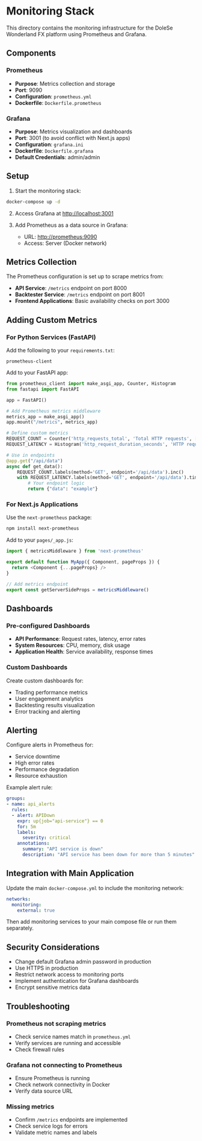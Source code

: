 # Monitoring Stack

This directory contains the monitoring infrastructure for the DoleSe Wonderland FX platform using Prometheus and Grafana.

## Components

### Prometheus

- **Purpose**: Metrics collection and storage
- **Port**: 9090
- **Configuration**: `prometheus.yml`
- **Dockerfile**: `Dockerfile.prometheus`

### Grafana

- **Purpose**: Metrics visualization and dashboards
- **Port**: 3001 (to avoid conflict with Next.js apps)
- **Configuration**: `grafana.ini`
- **Dockerfile**: `Dockerfile.grafana`
- **Default Credentials**: admin/admin

## Setup

1. Start the monitoring stack:

```bash
docker-compose up -d
```

2. Access Grafana at <http://localhost:3001>

3. Add Prometheus as a data source in Grafana:
   - URL: <http://prometheus:9090>
   - Access: Server (Docker network)

## Metrics Collection

The Prometheus configuration is set up to scrape metrics from:

- **API Service**: `/metrics` endpoint on port 8000
- **Backtester Service**: `/metrics` endpoint on port 8001
- **Frontend Applications**: Basic availability checks on port 3000

## Adding Custom Metrics

### For Python Services (FastAPI)

Add the following to your `requirements.txt`:

```
prometheus-client
```

Add to your FastAPI app:

```python
from prometheus_client import make_asgi_app, Counter, Histogram
from fastapi import FastAPI

app = FastAPI()

# Add Prometheus metrics middleware
metrics_app = make_asgi_app()
app.mount("/metrics", metrics_app)

# Define custom metrics
REQUEST_COUNT = Counter('http_requests_total', 'Total HTTP requests', ['method', 'endpoint'])
REQUEST_LATENCY = Histogram('http_request_duration_seconds', 'HTTP request latency', ['method', 'endpoint'])

# Use in endpoints
@app.get("/api/data")
async def get_data():
    REQUEST_COUNT.labels(method='GET', endpoint='/api/data').inc()
    with REQUEST_LATENCY.labels(method='GET', endpoint='/api/data').time():
        # Your endpoint logic
        return {"data": "example"}
```

### For Next.js Applications

Use the `next-prometheus` package:

```bash
npm install next-prometheus
```

Add to your `pages/_app.js`:

```javascript
import { metricsMiddleware } from 'next-prometheus'

export default function MyApp({ Component, pageProps }) {
  return <Component {...pageProps} />
}

// Add metrics endpoint
export const getServerSideProps = metricsMiddleware()
```

## Dashboards

### Pre-configured Dashboards

- **API Performance**: Request rates, latency, error rates
- **System Resources**: CPU, memory, disk usage
- **Application Health**: Service availability, response times

### Custom Dashboards

Create custom dashboards for:

- Trading performance metrics
- User engagement analytics
- Backtesting results visualization
- Error tracking and alerting

## Alerting

Configure alerts in Prometheus for:

- Service downtime
- High error rates
- Performance degradation
- Resource exhaustion

Example alert rule:

```yaml
groups:
- name: api_alerts
  rules:
  - alert: APIDown
    expr: up{job="api-service"} == 0
    for: 5m
    labels:
      severity: critical
    annotations:
      summary: "API service is down"
      description: "API service has been down for more than 5 minutes"
```

## Integration with Main Application

Update the main `docker-compose.yml` to include the monitoring network:

```yaml
networks:
  monitoring:
    external: true
```

Then add monitoring services to your main compose file or run them separately.

## Security Considerations

- Change default Grafana admin password in production
- Use HTTPS in production
- Restrict network access to monitoring ports
- Implement authentication for Grafana dashboards
- Encrypt sensitive metrics data

## Troubleshooting

### Prometheus not scraping metrics

- Check service names match in `prometheus.yml`
- Verify services are running and accessible
- Check firewall rules

### Grafana not connecting to Prometheus

- Ensure Prometheus is running
- Check network connectivity in Docker
- Verify data source URL

### Missing metrics

- Confirm `/metrics` endpoints are implemented
- Check service logs for errors
- Validate metric names and labels
